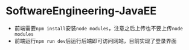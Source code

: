 # SoftwareEngineering-JavaEE

- 前端需要`npm install`安装`node modules`，注意之后上传也不要上传`node modules` 
- 前端运行`npm run dev`后运行后端即可访问网站，目前实现了登录界面
